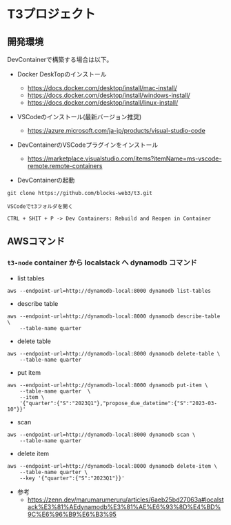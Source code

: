 # T3プロジェクト

## 開発環境

DevContainerで構築する場合は以下。  

- Docker DeskTopのインストール  
  - https://docs.docker.com/desktop/install/mac-install/
  - https://docs.docker.com/desktop/install/windows-install/
  - https://docs.docker.com/desktop/install/linux-install/

- VSCodeのインストール(最新バージョン推奨)  
  - https://azure.microsoft.com/ja-jp/products/visual-studio-code

- DevContainerのVSCodeプラグインをインストール  
  -  https://marketplace.visualstudio.com/items?itemName=ms-vscode-remote.remote-containers

- DevContainerの起動
```
git clone https://github.com/blocks-web3/t3.git

VSCodeでt3フォルダを開く

CTRL + SHIT + P -> Dev Containers: Rebuild and Reopen in Container
```

## AWSコマンド
### `t3-node` container から localstack へ dynamodb コマンド
- list tables
```
aws --endpoint-url=http://dynamodb-local:8000 dynamodb list-tables
```

- describe table
```
aws --endpoint-url=http://dynamodb-local:8000 dynamodb describe-table \
    --table-name quarter
```

- delete table
```
aws --endpoint-url=http://dynamodb-local:8000 dynamodb delete-table \
    --table-name quarter
```

- put item
```
aws --endpoint-url=http://dynamodb-local:8000 dynamodb put-item \
    --table-name quarter  \
    --item \
    '{"quarter":{"S":"2023Q1"},"propose_due_datetime":{"S":"2023-03-10"}}'
```

- scan
```
aws --endpoint-url=http://dynamodb-local:8000 dynamodb scan \
    --table-name quarter
```

- delete item
```
aws --endpoint-url=http://dynamodb-local:8000 dynamodb delete-item \
    --table-name quarter \
    --key '{"quarter":{"S":"2023Q1"}}'
```

- 参考
  - https://zenn.dev/marumarumeruru/articles/6aeb25bd27063a#localstack%E3%81%AEdynamodb%E3%81%AE%E6%93%8D%E4%BD%9C%E6%96%B9%E6%B3%95